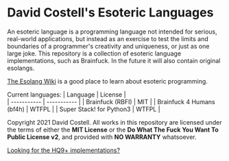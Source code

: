 # David Costell's Esoteric Languages

An esoteric language is a programming language not intended for serious, real-world applications, but instead as an exercise to test the limits and boundaries of a programmer's creativity and uniqueness, or just as one large joke. This repository is a collection of esoteric language implementations, such as Brainfuck. In the future it will also contain original esolangs.

[The Esolang Wiki](https://www.esolangs.org/) is a good place to learn about esoteric programming.

Current languages:
| Language    | License      |   
| ----------- | -----------  |
| Brainfuck (RBFI)           | MIT          |
| Brainfuck 4 Humans (bf4h)  | WTFPL        |
| Super Stack! for Python3   | WTFPL        |

Copyright 2021 David Costell. All works in this repository are licensed under the terms of either the **MIT License** or the **Do What The Fuck You Want To Public License v2**, and provided with **NO WARRANTY** whatsoever.

[Looking for the HQ9+ implementations?](https://github.com/DontEatThemCookies/HQ9)
